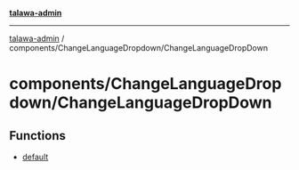 [**talawa-admin**](../../../README.md)

***

[talawa-admin](../../../modules.md) / components/ChangeLanguageDropdown/ChangeLanguageDropDown

# components/ChangeLanguageDropdown/ChangeLanguageDropDown

## Functions

- [default](functions/default.md)
